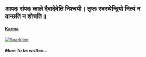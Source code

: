 

<!--
**prateek-chaubey/prateek-chaubey** is a ✨ _special_ ✨ repository because its `README.md` (this file) appears on your GitHub profile.

Here are some ideas to get you started:

- 🔭 I’m currently working on ...
- 🌱 I’m currently learning ...
- 👯 I’m looking to collaborate on ...
- 🤔 I’m looking for help with ...
- 💬 Ask me about ...
- 📫 How to reach me: ...
- 😄 Pronouns: ...
- ⚡ Fun fact: ...
-->
## आपदः संपदः काले दैवादेवेति निश्चयी। तृप्तः स्वस्थेन्द्रियो नित्यं न वान्छति न शोचति॥

#### [Karma](https://hinduism.stackexchange.com/questions/2399/is-our-destiny-predetermined-if-yes-then-why-do-our-actions-affect-our-karma)
[![Sparkline](https://stars.medv.io/prateek-chaubey/badges.svg)](https://stars.medv.io/prateek-chaubey/badges)

##### More To be written...
